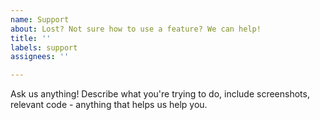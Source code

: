 ```yaml
---
name: Support
about: Lost? Not sure how to use a feature? We can help!
title: ''
labels: support
assignees: ''

---
```


Ask us anything! Describe what you're trying to do, include screenshots, relevant code - anything that helps us help you.